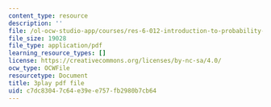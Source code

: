 ```yaml
---
content_type: resource
description: ''
file: /ol-ocw-studio-app/courses/res-6-012-introduction-to-probability-spring-2018/c7dc83047c64e39ee757fb2980b7cb64_X-krLprDrOI.pdf
file_size: 19028
file_type: application/pdf
learning_resource_types: []
license: https://creativecommons.org/licenses/by-nc-sa/4.0/
ocw_type: OCWFile
resourcetype: Document
title: 3play pdf file
uid: c7dc8304-7c64-e39e-e757-fb2980b7cb64
---
```

